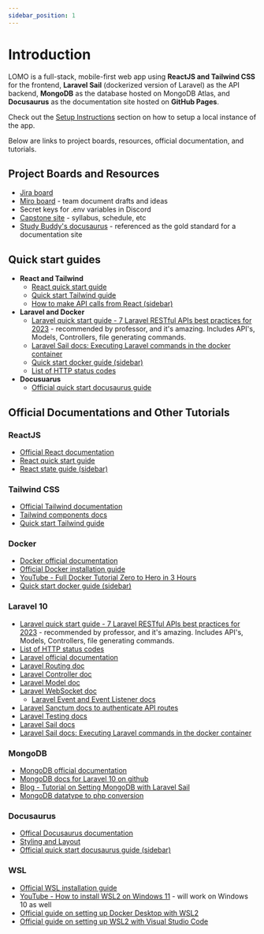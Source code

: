 ```yaml
---
sidebar_position: 1
---
```

# Introduction

LOMO is a full-stack, mobile-first web app using **ReactJS and Tailwind CSS** for the frontend, **Laravel Sail** (dockerized version of Laravel) as the API backend, **MongoDB** as the database hosted on MongoDB Atlas, and **Docusaurus** as the documentation site hosted on **GitHub Pages**.

Check out the [Setup Instructions](https://capstone-projects-2023-fall.github.io/project-lomo-in-person-gaming-app/resources/setup-instructions) section on how to setup a local instance of the app.

Below are links to project boards, resources, official documentation, and tutorials.

## Project Boards and Resources
- [Jira board](https://temple-cis-projects-in-cs.atlassian.net/jira/software/c/projects/LM/boards/53)
- [Miro board](https://miro.com/app/board/uXjVMg75Ffs=/) - team document drafts and ideas
- Secret keys for .env variables in Discord
- [Capstone site](https://capstone.ianapplebaum.com/) - syllabus, schedule, etc
- [Study Buddy's docusaurus](https://capstone-projects-2023-spring.github.io/project-virtual-pet/docs/intro) - referenced as the gold standard for a documentation site

## Quick start guides
- **React and Tailwind**
  - [React quick start guide](https://www.codementor.io/reactjs/tutorial/the-reactjs-quick-start-guide)
  - [Quick start Tailwind guide](https://www.codeinwp.com/blog/tailwind-css-tutorial/)
  - [How to make API calls from React (sidebar)](https://capstone-projects-2023-fall.github.io/project-lomo-in-person-gaming-app/resources/state-and-api-calls#performing-side-effects-api-calls)
- **Laravel and Docker**
  - [Laravel quick start guide - 7 Laravel RESTful APIs best practices for 2023](https://benjamincrozat.com/laravel-restful-api-best-practices) - recommended by professor, and it's amazing. Includes API's, Models, Controllers, file generating commands.
  - [Laravel Sail docs: Executing Laravel commands in the docker container](https://laravel.com/docs/10.x/sail#executing-sail-commands)
  - [Quick start docker guide (sidebar)](https://capstone-projects-2023-fall.github.io/project-lomo-in-person-gaming-app/resources/quick-start-docker)
  - [List of HTTP status codes](https://benjamincrozat.com/laravel-restful-api-best-practices#use-the-correct-http-code-for-responses)
- **Docusuarus**
  - [Official quick start docusaurus guide](https://capstone-projects-2023-fall.github.io/project-lomo-in-person-gaming-app/resources/quick-start-docusaurus)

## Official Documentations and Other Tutorials
### ReactJS
- [Official React documentation](https://react.dev/)
- [React quick start guide](https://www.codementor.io/reactjs/tutorial/the-reactjs-quick-start-guide)
- [React state guide (sidebar)](https://capstone-projects-2023-fall.github.io/project-lomo-in-person-gaming-app/resources/state-and-api-calls)

### Tailwind CSS
- [Official Tailwind documentation](https://tailwindcss.com/docs/installation)
- [Tailwind components docs](https://tailwindui.com/components?ref=sidebar)
- [Quick start Tailwind guide](https://www.codeinwp.com/blog/tailwind-css-tutorial/)

### Docker
- [Docker official documentation](https://docs.docker.com/get-started/overview/)
- [Official Docker installation guide](https://docs.docker.com/get-docker/)
- [YouTube - Full Docker Tutorial Zero to Hero in 3 Hours](https://www.youtube.com/watch?v=3c-iBn73dDE&t=5589s&pp=ygUGZG9ja2Vy)
- [Quick start docker guide (sidebar)](https://capstone-projects-2023-fall.github.io/project-lomo-in-person-gaming-app/resources/quick-start-docker)

### Laravel 10
- [Laravel quick start guide - 7 Laravel RESTful APIs best practices for 2023](https://benjamincrozat.com/laravel-restful-api-best-practices) - recommended by professor, and it's amazing. Includes API's, Models, Controllers, file generating commands.
- [List of HTTP status codes](https://benjamincrozat.com/laravel-restful-api-best-practices#use-the-correct-http-code-for-responses)
- [Laravel official documentation](https://laravel.com/docs/10.x/readme)
- [Laravel Routing doc](https://laravel.com/docs/10.x/routing)
- [Laravel Controller doc](https://laravel.com/docs/10.x/controllers)
- [Laravel Model doc](https://laravel.com/docs/10.x/eloquent)
- [Laravel WebSocket doc](https://laravel.com/docs/10.x/broadcasting)
  - [Laravel Event and Event Listener docs](https://laravel.com/docs/10.x/events)
- [Laravel Sanctum docs to authenticate API routes](https://laravel.com/docs/10.x/sanctum)
- [Laravel Testing docs](https://laravel.com/docs/10.x/testing)
- [Laravel Sail docs](https://laravel.com/docs/10.x/sail)
- [Laravel Sail docs: Executing Laravel commands in the docker container](https://laravel.com/docs/10.x/sail#executing-sail-commands)

### MongoDB
- [MongoDB official documentation](https://www.mongodb.com/docs/)
- [MongoDB docs for Laravel 10 on github](https://github.com/mongodb/laravel-mongodb)
- [Blog - Tutorial on Setting MongoDB with Laravel Sail](https://discord.com/channels/1150870543092949102/1150870543092949105/1156730930090737684)
- [MongoDB datatype to php conversion](https://capstone-projects-2023-fall.github.io/project-lomo-in-person-gaming-app/docs/system-architecture/erddiagrams#datatype-conversion-from-mongodb-to-php)

### Docusaurus
- [Offical Docusaurus documentation](https://docusaurus.io/docs)
- [Styling and Layout](https://docusaurus.io/docs/styling-layout)
- [Official quick start docusaurus guide (sidebar)](https://capstone-projects-2023-fall.github.io/project-lomo-in-person-gaming-app/resources/quick-start-docusaurus)

### WSL
- [Official WSL installation guide](https://learn.microsoft.com/en-us/windows/wsl/install)
- [YouTube - How to install WSL2 on Windows 11](https://www.youtube.com/watch?v=28Ei63qtquQ) - will work on Windows 10 as well
- [Official guide on setting up Docker Desktop with WSL2](https://docs.docker.com/desktop/wsl/)
- [Official guide on setting up WSL2 with Visual Studio Code](https://code.visualstudio.com/docs/remote/wsl)